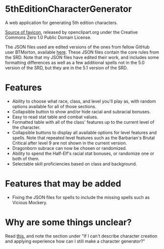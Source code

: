 # 5thEditionCharacterGenerator

A web application for generating 5th edition characters.

<a href="https://openclipart.org/detail/224998/simple-dice">Source of favicon</a>, released by openclipart.org under the  Creative Commons Zero 1.0 Public Domain License.

The JSON files used are edited versions of the ones from fellow GitHub user BTMorton, available <a href="https://github.com/BTMorton/dnd-5e-srd/tree/master/json">here</a>. These JSON files contain the core rules from the SRD. Note that my JSON files have edited their work, and includes some formatting differences as well as a few additional spells not in the 5.0 version of the SRD, but they are in the 5.1 version of the SRD.

# Features
- Ability to choose what race, class, and level you'll play as, with random options available for all of those sections.
- Collapsible button to show and/or hide racial and subracial bonuses.
- Easy to read stat table and combat values.
- Formatted table with all of the class' features up to the current level of the character.
- Collapsible buttons to display all available options for level features and spells. Note that repeated level features such as the Barbarian's Brutal Critical after level 9 are not shown in the current version.
- Dragonborn subrace can now be chosen or randomized.
- Ability to spend the Half-Elf's racial stat bonuses, or randomize one or both of them.
- Selectable skill proficiencies based on class and background. 

# Features that may be added
- Fixing the JSON files for spells to include the missing spells such as Vicious Mockery.

# Why are some things unclear?
Read <a href="http://www.wizards.com/default.asp?x=d20/oglfaq/20040123i">this</a>, and note the section under "If I can't describe character creation and applying experience how can I still make a character generator?"
